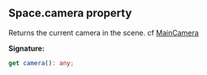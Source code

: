 
## Space.camera property

Returns the current camera in the scene. cf [MainCamera](/reference/maincamera.md)

**Signature:**

```typescript
get camera(): any;
```
